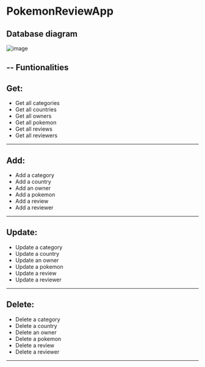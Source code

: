 # PokemonReviewApp


## Database diagram
![image](https://user-images.githubusercontent.com/80886837/199702763-728964ee-2b65-4e43-9da4-859c4738e099.png)

--
Funtionalities
--
## Get:
- Get all categories
- Get all countries
- Get all owners
- Get all pokemon
- Get all reviews
- Get all reviewers
---
## Add:
- Add a category
- Add a country
- Add an owner
- Add a pokemon
- Add a review
- Add a reviewer
---
## Update:
- Update a category
- Update a country
- Update an owner
- Update a pokemon
- Update a review
- Update a reviewer
---
## Delete:
- Delete a category
- Delete a country
- Delete an owner
- Delete a pokemon
- Delete a review
- Delete a reviewer
---
